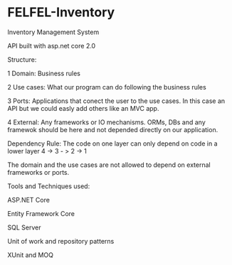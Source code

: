 # FELFEL-Inventory
Inventory Management System

API built with asp.net core 2.0

Structure:

1 Domain: Business rules

2 Use cases: What our program can do following the business rules

3 Ports: Applications that conect the user to the use cases. In this case an API but we could easly add others like an MVC app.

4 External: Any frameworks or IO mechanisms. ORMs, DBs and any framewok should be here and not depended directly on our application. 


Dependency Rule:
The code on one layer can only depend on code in a lower layer 4 -> 3 - > 2 -> 1

The domain and the use cases are not allowed to depend on external frameworks or ports.

Tools and Techniques used:

ASP.NET Core

Entity Framework Core

SQL Server

Unit of work and repository patterns

XUnit and MOQ
